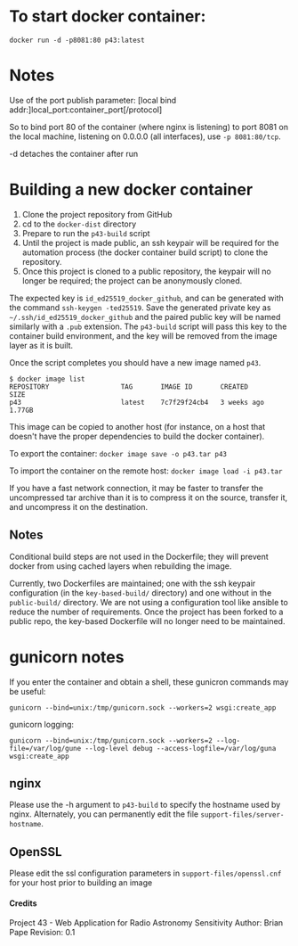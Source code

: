 # To start docker container:

`docker run -d -p8081:80 p43:latest`

# Notes
Use of the port publish parameter:
[local bind addr:]local_port:container_port[/protocol]

So to bind port 80 of the container (where nginx is listening) to port 8081 on the local machine,
listening on 0.0.0.0 (all interfaces), use `-p 8081:80/tcp`.

-d detaches the container after run

# Building a new docker container
1. Clone the project repository from GitHub
2. cd to the `docker-dist` directory
3. Prepare to run the `p43-build` script
4. Until the project is made public, an ssh keypair will be required for the automation process (the docker container build script) to clone the repository.
5. Once this project is cloned to a public repository, the keypair will no longer be required; the project can be anonymously cloned.

The expected key is `id_ed25519_docker_github`, and can be generated with the command `ssh-keygen -ted25519`.  Save the generated private key as `~/.ssh/id_ed25519_docker_github` and the paired public key will be named similarly with a `.pub` extension.
The `p43-build` script will pass this key to the container build environment, and the key will be removed from the image layer as it is built.

Once the script completes you should have a new image named `p43`.

```
$ docker image list
REPOSITORY                  TAG       IMAGE ID       CREATED        SIZE
p43                         latest    7c7f29f24cb4   3 weeks ago    1.77GB
```

This image can be copied to another host (for instance, on a host that doesn't have the proper dependencies to build the docker container).

To export the container:
`docker image save -o p43.tar p43`

To import the container on the remote host:
`docker image load -i p43.tar`

If you have a fast network connection, it may be faster to transfer the uncompressed tar archive than it is to compress it on the source, transfer it, and uncompress it on the destination.

## Notes

Conditional build steps are not used in the Dockerfile; they will prevent docker from using cached layers when rebuilding the image.

Currently, two Dockerfiles are maintained; one with the ssh keypair configuration (in the `key-based-build/` directory) and one without in the `public-build/` directory.  We are not using a configuration tool like ansible to reduce the number of requirements.  Once the project has been forked to a public repo, the key-based Dockerfile will no longer need to be maintained.

# gunicorn notes
If you enter the container and obtain a shell, these gunicron commands may be useful:

```
gunicorn --bind=unix:/tmp/gunicorn.sock --workers=2 wsgi:create_app
```

gunicorn logging:

```
gunicorn --bind=unix:/tmp/gunicorn.sock --workers=2 --log-file=/var/log/gune --log-level debug --access-logfile=/var/log/guna wsgi:create_app
```

## nginx

Please use the -h argument to `p43-build` to specify the hostname used by nginx.
Alternately, you can permanently edit the file `support-files/server-hostname`.

## OpenSSL

Please edit the ssl configuration parameters in `support-files/openssl.cnf` for your host prior to
building an image

#### Credits

Project 43 - Web Application for Radio Astronomy Sensitivity
Author: Brian Pape
Revision: 0.1
